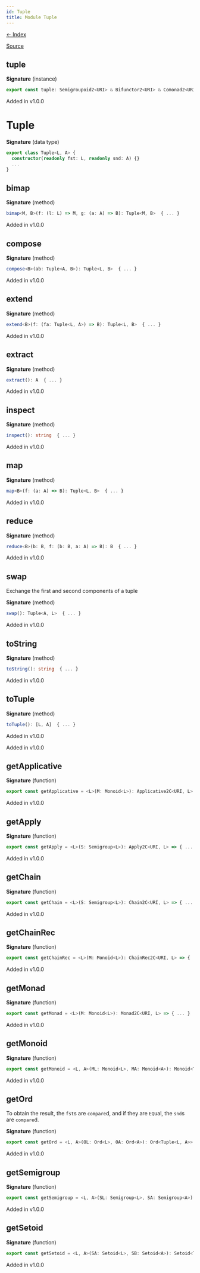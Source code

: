 ```yaml
---
id: Tuple
title: Module Tuple
---
```


[← Index](.)

[Source](https://github.com/gcanti/fp-ts/blob/master/src/Tuple.ts)

## tuple

**Signature** (instance)

```ts
export const tuple: Semigroupoid2<URI> & Bifunctor2<URI> & Comonad2<URI> & Foldable2v2<URI> & Traversable2v2<URI> = { ... }
```

Added in v1.0.0

# Tuple

**Signature** (data type)

```ts
export class Tuple<L, A> {
  constructor(readonly fst: L, readonly snd: A) {}
  ...
}
```

## bimap

**Signature** (method)

```ts
bimap<M, B>(f: (l: L) => M, g: (a: A) => B): Tuple<M, B>  { ... }
```

Added in v1.0.0

## compose

**Signature** (method)

```ts
compose<B>(ab: Tuple<A, B>): Tuple<L, B>  { ... }
```

Added in v1.0.0

## extend

**Signature** (method)

```ts
extend<B>(f: (fa: Tuple<L, A>) => B): Tuple<L, B>  { ... }
```

Added in v1.0.0

## extract

**Signature** (method)

```ts
extract(): A  { ... }
```

Added in v1.0.0

## inspect

**Signature** (method)

```ts
inspect(): string  { ... }
```

Added in v1.0.0

## map

**Signature** (method)

```ts
map<B>(f: (a: A) => B): Tuple<L, B>  { ... }
```

Added in v1.0.0

## reduce

**Signature** (method)

```ts
reduce<B>(b: B, f: (b: B, a: A) => B): B  { ... }
```

Added in v1.0.0

## swap

Exchange the first and second components of a tuple

**Signature** (method)

```ts
swap(): Tuple<A, L>  { ... }
```

Added in v1.0.0

## toString

**Signature** (method)

```ts
toString(): string  { ... }
```

Added in v1.0.0

## toTuple

**Signature** (method)

```ts
toTuple(): [L, A]  { ... }
```

Added in v1.0.0

Added in v1.0.0

## getApplicative

**Signature** (function)

```ts
export const getApplicative = <L>(M: Monoid<L>): Applicative2C<URI, L> => { ... }
```

Added in v1.0.0

## getApply

**Signature** (function)

```ts
export const getApply = <L>(S: Semigroup<L>): Apply2C<URI, L> => { ... }
```

Added in v1.0.0

## getChain

**Signature** (function)

```ts
export const getChain = <L>(S: Semigroup<L>): Chain2C<URI, L> => { ... }
```

Added in v1.0.0

## getChainRec

**Signature** (function)

```ts
export const getChainRec = <L>(M: Monoid<L>): ChainRec2C<URI, L> => { ... }
```

Added in v1.0.0

## getMonad

**Signature** (function)

```ts
export const getMonad = <L>(M: Monoid<L>): Monad2C<URI, L> => { ... }
```

Added in v1.0.0

## getMonoid

**Signature** (function)

```ts
export const getMonoid = <L, A>(ML: Monoid<L>, MA: Monoid<A>): Monoid<Tuple<L, A>> => { ... }
```

Added in v1.0.0

## getOrd

To obtain the result, the `fst`s are `compare`d, and if they are `EQ`ual, the
`snd`s are `compare`d.

**Signature** (function)

```ts
export const getOrd = <L, A>(OL: Ord<L>, OA: Ord<A>): Ord<Tuple<L, A>> => { ... }
```

Added in v1.0.0

## getSemigroup

**Signature** (function)

```ts
export const getSemigroup = <L, A>(SL: Semigroup<L>, SA: Semigroup<A>): Semigroup<Tuple<L, A>> => { ... }
```

Added in v1.0.0

## getSetoid

**Signature** (function)

```ts
export const getSetoid = <L, A>(SA: Setoid<L>, SB: Setoid<A>): Setoid<Tuple<L, A>> => { ... }
```

Added in v1.0.0
